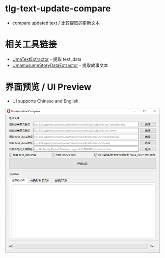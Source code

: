 # tlg-text-update-compare
- compare updated text / 比较提取的更新文本



# 相关工具链接

- [UmaTextExtractor](https://github.com/akemimadoka/UmaTextExtractor) - 提取 text_data
- [UmamusumeStoryDataExtractor](https://github.com/akemimadoka/UmamusumeStoryDataExtractor) - 提取故事文本



# 界面预览 / UI Preview

- UI supports Chinese and English.

![preview](readme_img/ui_preview.png)
